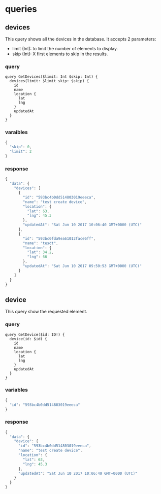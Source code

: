 # queries

## devices
This query shows all the devices in the database.
It accepts 2 parameters:
- limit (Int): to limit the number of elements to display.
- skip (Int): X first elements to skip in the results.

### query
```
query GetDevices($limit: Int $skip: Int) {
  devices(limit: $limit skip: $skip) {
    id
    name
    location {
      lat
      lng
    }
    updatedAt
  }
}
```
### varaibles
```js
{
  "skip": 0,
  "limit": 2
}
```
### response
```js
{
  "data": {
    "devices": [
      {
        "id": "593bc4b0dd514803019eeeca",
        "name": "test create device",
        "location": {
          "lat": 63,
          "lng": 45.3
        },
        "updatedAt": "Sat Jun 10 2017 10:06:40 GMT+0000 (UTC)"
      },
      {
        "id": "593bc0fda9ea61012face6ff",
        "name": "tesdt",
        "location": {
          "lat": 34.2,
          "lng": 66
        },
        "updatedAt": "Sat Jun 10 2017 09:50:53 GMT+0000 (UTC)"
      }
    ]
  }
}
```

## device
This query show the requested element.
### query
```
query GetDevice($id: ID!) {
  device(id: $id) {
    id
    name
    location {
      lat
      lng
    }
    updatedAt
  }
}
```
### variables
```js
{
  "id": "593bc4b0dd514803019eeeca"
}
```
### response
```js
{
  "data": {
    "device": {
      "id": "593bc4b0dd514803019eeeca",
      "name": "test create device",
      "location": {
        "lat": 63,
        "lng": 45.3
      },
      "updatedAt": "Sat Jun 10 2017 10:06:40 GMT+0000 (UTC)"
    }
  }
}
```
